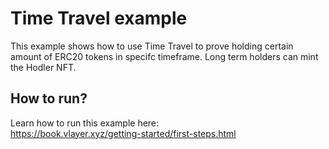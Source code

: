 # Time Travel example
This example shows how to use Time Travel to prove holding certain amount of ERC20 tokens in specifc timeframe. Long term holders can mint the Hodler NFT.

## How to run?
Learn how to run this example here:  
https://book.vlayer.xyz/getting-started/first-steps.html
